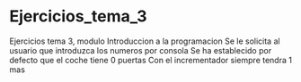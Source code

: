 # Ejercicios_tema_3
Ejercicios tema 3, modulo Introduccion a la programacion
Se le solicita al usuario que introduzca los numeros por consola
Se ha establecido por defecto que el coche tiene 0 puertas
Con el incrementador siempre tendra 1 mas
